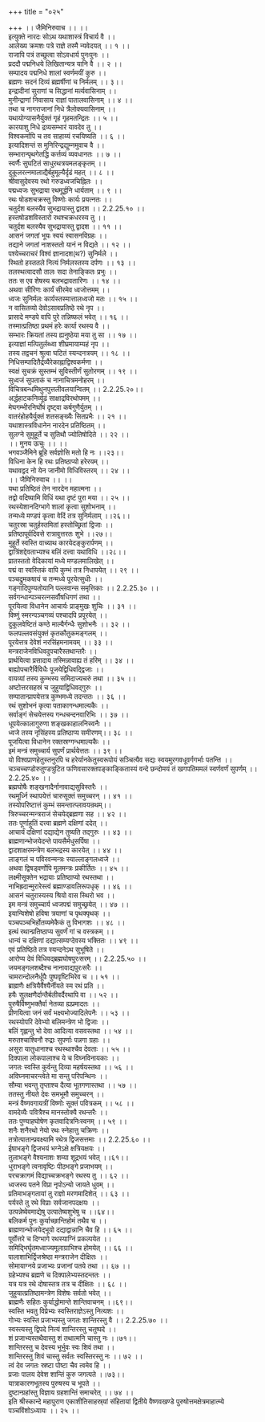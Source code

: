 +++
title = "०२५"

+++
।। जैमिनिरुवाच ।। ।।  
इत्युक्ते नारदः सोऽथ यथाशास्त्रं विचार्य वै ।।  
आलेख्य क्रमशः पत्रे राज्ञे तस्मै न्यवेदयत् ।। १ ।।  
राजापि पत्रं तच्छुत्वा सोऽवधार्य पुनःपुनः ।।  
प्रददौ पद्मनिधये लिखितान्यत्र यानि वै ।। २ ।।  
सम्पादय पद्मनिधे शालां स्वर्णमयीं कुरु ।।  
ब्रह्मणः सदनं दिव्यं ब्रह्मर्षीणां च निर्मलम् ।। ३।।  
इन्द्रादीनां सुराणां च सिद्धानां मर्त्यवासिनाम् ।।  
मुनीन्द्राणां निवासाय राज्ञां पातालवासिनाम् ।। ४ ।।  
तथा च नागराजानां निधे त्रैलोक्यवासिनाम् ।।  
यथायोग्यासनैर्युक्तं गृहं गृहमतन्द्रितः ।। ५ ।।  
कारयाशु निधे द्रव्यसम्भारं यावदेव तु ।।  
विश्वकर्मापि च तव साहाय्यं रचयिष्यति ।। ६ ।।  
इत्यादिशन्तं स मुनिरिन्द्रद्युम्नमुवाच वै ।।  
सम्भारान्पृथगेतद्धि कर्त्तव्यं व्यवधानतः ।। ७ ।।  
स्वर्णैः सुघटितं साधुरथत्रयमलङ्कृतम् ।।  
दुकूलरत्नमालाद्यैर्बहुमूल्यैर्दृढं महत् ।। ८ ।।  
श्रीवासुदेवस्य रथो गरुडध्वजचिह्नितः ।।  
पद्मध्वजः सुभद्राया रथमूर्द्धनि धार्यताम् ।। ९ ।।  
रथः षोडशचक्रस्तु विष्णोः कार्यः प्रयत्नतः ।।  
चतुर्दश बलस्यैव सुभद्रायास्तु द्वादश ।। 2.2.25.१० ।।  
हस्तषोडशविस्तारो रथश्चक्रधरस्य तु ।।  
चतुर्दश बलस्यैव सुभद्रायास्तु द्वादश ।। ११ ।।  
आसनं जगतां भूयः स्वयं स्वासनविग्रहः ।।  
तद्याने जगतां नाशस्ततो यानं न विद्यते ।। १२ ।।  
पश्येच्चराचरं विश्वं ज्ञानादश(थ?) सुनिर्मले ।।  
स्थितो हस्ततले नित्यं निर्मलस्तस्य दर्पणः ।। १३ ।।  
तलस्थत्वादसौ तालः सदा तेनाङ्कितः प्रभुः ।।  
ततः स एव शेषस्य बलभद्रावतारिणः ।। १४ ।।  
अथवा सीरिणः कार्यं सीरमेव ध्वजोत्तमम् ।।  
ध्वजः सुनिर्मलः कार्यस्तस्मात्तालध्वजो मतः ।। १५ ।।  
न वासितव्यो देवोऽसावप्रतिष्ठे रथे नृप ।।  
प्रासादे मण्डपे वापि पुरे तन्निष्फलं भवेत् ।। १६ ।।  
तस्मात्प्रतिष्ठा प्रथमं हरेः कार्या रथस्य वै ।।  
सम्भारः क्रियतां तस्य ह्यनुष्ठेया मया तु सा ।। १७ ।।  
इत्याज्ञां मत्पितुर्लब्ध्वा शीघ्रमायाम्यहं नृप ।।  
तस्य तद्वचनं श्रुत्वा घटितं स्यन्दनत्रयम् ।। १८ ।।  
निधिसम्पादितैर्द्रव्यैरेकाह्नाद्विश्वकर्मणा ।।  
स्वक्षं सुचक्रं सुस्तम्भं सुविस्तीर्णं सुतोरणम् ।। १९ ।।  
सुध्वजं सुपताकं च नानाचित्रमनोहरम् ।।  
विचित्रबन्धमिथुनपुत्तलीवलयान्वितम् ।। 2.2.25.२०।।  
अर्द्धहाटकनिर्व्यूढं साक्षाद्रविरथोपमम् ।।  
मेघगम्भीरनिर्घोषं दृष्ट्वा कर्षगुणैर्युतम् ।।  
वातरंहोहयैर्युक्तं शतसङ्ख्यैः सितप्रभैः ।। २१ ।।  
यथाशास्त्रविधानेन नारदेन प्रतिष्ठितम् ।।  
सुलग्ने सुमुहूर्ते च सुतिथौ ज्योतिषोदिते ।। २२ ।।  
।। मुनय ऊचुः ।। ।।  
भगवञ्जैमिने ब्रूहि सर्वज्ञोसि मतो हि नः ।।२३।।  
विधिना केन हि रथः प्रतिष्ठाप्यो हरेरयम् ।।  
यथावद्वद नो येन जानीमो विधिविस्तरम् ।। २४ ।।  
।। जैमिनिरुवाच ।। ।।  
यथा प्रतिष्ठितं तेन नारदेन महात्मना ।।  
तद्वो वदिष्यामि विधिं यथा दृष्टं पुरा मया ।। २५ ।।  
रथस्येशानदिग्भागे शालां कृत्वा सुशोभनाम् ।।  
तन्मध्ये मण्डपं कृत्वा वेदिं तत्र सुनिर्मलाम् ।।२६।।  
चतुरस्रा चतुर्हस्तमितां हस्तोच्छ्रितां द्विजाः ।।  
प्रतिष्ठापूर्वदिवसे रात्रावुत्तरतः शुभे ।।२७।।  
मुहूर्ते स्वस्ति वाच्याथ कारयेदङ्कुरार्पणम् ।।  
द्वात्रिंशद्देवताभ्यश्च बलिं दत्त्वा यथाविधि ।।२८।।  
प्रातस्ततो वेदिकायां मध्ये मण्डलमालिखेत् ।।  
पद्मं वा स्वस्तिकं वापि कुम्भं तत्र निधापयेत् ।। २९ ।।  
पञ्चद्रुमकषायं च तन्मध्ये पूरयेत्सुधीः ।।  
गङ्गादिपुण्यतोयानि पल्लवान्स समृत्तिकाः ।। 2.2.25.३० ।।  
सर्वगन्धान्पञ्चरत्नसर्वौषधिगणं तथा ।।  
पूरयित्वा विधानेन आचार्यः प्राङ्मुखः शुचिः ।। ३१ ।।  
विष्णुं स्मरन्पञ्चगव्यं पश्चादपि प्रपूरयेत् ।।  
दुकूलवेष्टितं कण्ठे माल्यैर्गन्धैः सुशोभनैः ।। ३२ ।।  
फलपल्लवसंयुक्तं कृतकौतुकमङ्गलम् ।।  
पूरयेत्तत्र देवेशं नरसिंहमनामयम् ।। ३३ ।।  
मन्त्रराजेनविधिवदुपचारैस्तथान्तरैः ।।  
प्रार्थयित्वा प्रसादाय तस्मिन्नावाह्य तं हरिम् ।। ३४ ।।  
बाह्योपचारैर्विविधैः पूजयेद्विधिवद्द्विजाः ।।  
वायव्यां तस्य कुम्भस्य समिदाज्यचरुं तथा ।। ३५ ।।  
अष्टोत्तरसहस्रं च जुहुयाद्विधिवद्गुरुः ।।  
सम्पातान्प्रापयेत्तत्र कुम्भमध्ये तदन्ततः ।। ३६ ।।  
रथं सुशोभनं कृत्वा पताकागन्धमाल्यकैः ।।  
सर्वाङ्गं सेचयेत्तस्य गन्धचन्दनवारिभिः ।। ३७ ।।  
धूपयेत्कालागुरुणा शङ्खकाहालनिस्वनैः ।।  
ध्वजे तस्य नृसिंहस्य प्रतिष्ठाप्य समीरणम्।। ३८ ।।  
पूजयित्वा विधानेन रक्तस्रग्गन्धमाल्यकैः ।।  
इमं मन्त्रं समुच्चार्य सुपर्णं प्रार्थयेत्ततः ।। ३९ ।।  
यो विश्वप्राणहेतुस्तनुरपि च हरेर्यानकेतुस्वरूपोयं सञ्चित्यैव सद्यः स्वयमुरगवधूवर्गगर्भाः पतन्ति ।।  
चञ्चच्चण्डोरुतुण्डत्रुटित फणिवसारक्तपङ्काङ्कितास्यं वन्दे छन्दोमयं तं खगपतिममलं स्वर्णवर्णं सुपर्णम् ।। 2.2.25.४० ।।  
ब्रह्मघोषैः शङ्खनादैर्नानावाद्यसुविस्तरैः ।।  
रथमूर्ध्नि स्थापयेत्तं चारुसूक्तं समुच्चरन् ।। ४१ ।।  
तस्योपरिष्टात्तं कुम्भं समन्तात्प्लावयन्रथम्।।  
त्रिरुच्चरन्मन्त्रराजं सेचयेद्ब्रह्मणा सह ।। ४२ ।।  
ततः पूर्णाहुतिं दत्त्वा ब्रह्मणे दक्षिणां ददेत् ।।  
आचार्यं दक्षिणां दद्याद्येन तुष्यति तद्गुरुः ।। ४३ ।।  
ब्राह्मणान्भोजयेदन्ते पायसैर्मधुसर्पिषा ।।  
द्वादशाक्षरमन्त्रेण बलभद्रस्य कारयेत् ।। ४४ ।।  
लाङ्गलं च पविरवन्मन्त्रः स्याल्लाङ्गलध्वजे ।।  
अथवा द्विषड्वर्णोपि मूलमन्त्रः प्रकीर्तितः ।। ४५ ।।  
लक्ष्मीसूक्तेन भद्रायाः प्रतिष्ठाप्यो रथस्तथा ।।  
नाभिह्रदान्मुरारेस्त्वं ब्रह्माण्डावलिरूपधृक् ।। ४६ ।।  
आसनं चतुरास्यस्य श्रियो वास स्थिरो भव ।।  
इम मन्त्रं समुच्चार्य ध्वजपद्मं समुच्छ्रयेत् ।। ४७ ।।  
इयान्विशेषो हविषा त्रयाणां च पृथक्पृथक् ।।  
पञ्चपञ्चभिर्होतव्यमेकैकं तु विभागशः ।। ४८ ।।  
इत्थं रथान्प्रतिष्ठाप्य सुवर्णं गां च वस्त्रकम् ।।  
धान्यं च दक्षिणां दद्यात्सम्यग्देवस्य भक्तितः ।। ४९ ।।  
एवं प्रतिष्ठिते तत्र स्यन्दनेऽथ सुभूषिते ।।  
आरोप्य देवं विधिवद्ब्रह्मघोषपुरःसरम् ।। 2.2.25.५० ।।  
जयमङ्गलशब्दैश्च नानावाद्यपुरःसरैः ।।  
चामरान्दोलनैर्धूपैः पुष्पवृष्टिभिरेव च ।। ५१ ।।  
ब्राह्मणैः क्षत्रियैर्वैश्यैर्नीयते स्म रथं प्रति ।।  
हयैः सुलक्षणैर्दान्तैर्बलीवर्दैरथापि वा ।। ५२ ।।  
पुरुषैर्विष्णुभक्तैर्वा नेतव्या ह्यप्रमादतः ।।  
प्रीणयित्वा जनं सर्वं भक्ष्यभोज्यादिलेपनैः ।। ५३ ।।  
रथस्योपरि देवेभ्यो बलिमन्त्रेण भो द्विजाः ।।  
बलिं गृह्णन्तु भो देवा आदित्या वसवस्तथा ।। ५४ ।।  
मरुतश्चाश्विनौ रुद्राः सुपर्णाः पन्नगा ग्रहाः ।।  
असुरा यातुधानाश्च रथस्थाश्चैव देवताः ।। ५५ ।।  
दिक्पाला लोकपालाश्च ये च विघ्नविनायकाः ।।  
जगतः स्वस्ति कुर्वन्तु दिव्या महर्षयस्तथा ।। ५६ ।।  
अविघ्नमाचरन्त्वेते मा सन्तु परिपन्थिनः ।।  
सौम्या भवन्तु तृप्ताश्च दैत्या भूतगणास्तथा ।। ५७ ।।  
ततस्तु नीयते देवः समभूमौ समुच्चरन् ।।  
मन्त्रं वैष्णवगायत्रीं विष्णोः सूक्तं पवित्रकम् ।। ५८ ।।  
वामदेव्यैः पवित्रैश्च मानस्तोक्यै रथन्तरैः ।।  
ततः पुण्याहघोषेण कृतवादित्रनिःस्वनम् ।। ५९ ।।  
शनैः शनैरथो नेयो रथः स्नेहात्तु चक्रिणः ।।  
तत्रोत्पातान्प्रवक्ष्यामि रथेत्र द्विजसत्तमाः ।। 2.2.25.६० ।।  
ईषाभङ्गे द्विजभयं भग्नेऽक्षे क्षत्रियक्षयः ।।  
तुलाभङ्गे वैश्यनाशः शम्या शूद्रभयं भवेत् ।।६१।।  
धुराभङ्गे त्वनावृष्टिः पीठभङ्गे प्रजाभयम् ।।  
परचक्रागमं विद्याच्चक्रभङ्गे रथस्य तु ।। ६२ ।।  
ध्वजस्य पतने विप्रा नृपोऽन्यो जायते धुवम् ।।  
प्रतिमाभङ्गतायां तु राज्ञो मरणमादिशेत् ।। ६३ ।।  
पर्यस्ते तु रथे विप्राः सर्वजानपदक्षयः ।।  
उत्पन्नेष्वेवमाद्येषु उत्पातेष्वशुभेषु च ।।६४।।  
बलिकर्म पुनः कुर्याच्छान्तिहोमं तथैव च ।।  
ब्राह्मणान्भोजयेद्भूयो दद्याद्वान्नानि चैव हि ।। ६५ ।।  
पूर्वोत्तरे च दिग्भागे रथस्याग्निं प्रकल्पयेत ।।  
समिद्भिर्घृतमध्वाज्यमूलाग्राभिश्च होमयेत् ।। ६६ ।।  
पालाशाभिर्द्विजश्रेष्ठा मन्त्रराजेन दीक्षितः ।।  
सोमायाग्नये प्रजाभ्यः प्रजानां पतये तथा ।। ६७ ।।  
ग्रहेभ्यश्च ब्रह्मणे च दिक्पालेभ्यस्तदन्ततः ।।  
यत्र यत्र रथे दोषास्तत्र तत्र च दीक्षितः ।। ६८ ।।  
जुहुयात्प्रतिष्ठामन्त्रेण विशेषः सर्वतो भवेत् ।।  
ब्राह्मणैः सहितः कुर्याद्धोमान्ते शान्तिवाचनम् ।।६९।।  
स्वस्ति भवतु विप्रेभ्यः स्वस्तिराज्ञेऽस्तु नित्यशः ।।  
गोभ्यः स्वस्ति प्रजाभ्यस्तु जगतः शान्तिरस्तु वै ।। 2.2.25.७० ।।  
स्वस्त्यस्तु द्विपदे नित्यं शान्तिरस्तु चतुष्पदे ।।  
शं प्रजाभ्यस्तथैवास्तु शं तथात्मनि चास्तु नः ।।७१।।  
शान्तिरस्तु च देवस्य भूर्भुवः स्वः शिवं तथा ।।  
शान्तिरस्तु शिवं चास्तु सर्वतः स्वस्तिरस्तु नः ।। ७२ ।।  
त्वं देव जगतः स्रष्टा पोष्टा चैव त्वमेव हि ।।  
प्रजाः पालय देवेश शान्तिं कुरु जगत्पते ।।७३।।  
यात्राकारणभूतस्य पुरुषस्य च भूपते ।।  
दुष्टान्ग्रहांस्तु विज्ञाय ग्रहशान्तिं समाचरेत् ।। ७४ ।।  
इति श्रीस्कान्दे महापुराण एकाशीतिसाहस्र्यां संहितायां द्वितीये वैष्णवखण्डे पुरुषोत्तमक्षेत्रमाहात्म्ये पञ्चविंशोऽध्यायः ।। २५ ।।